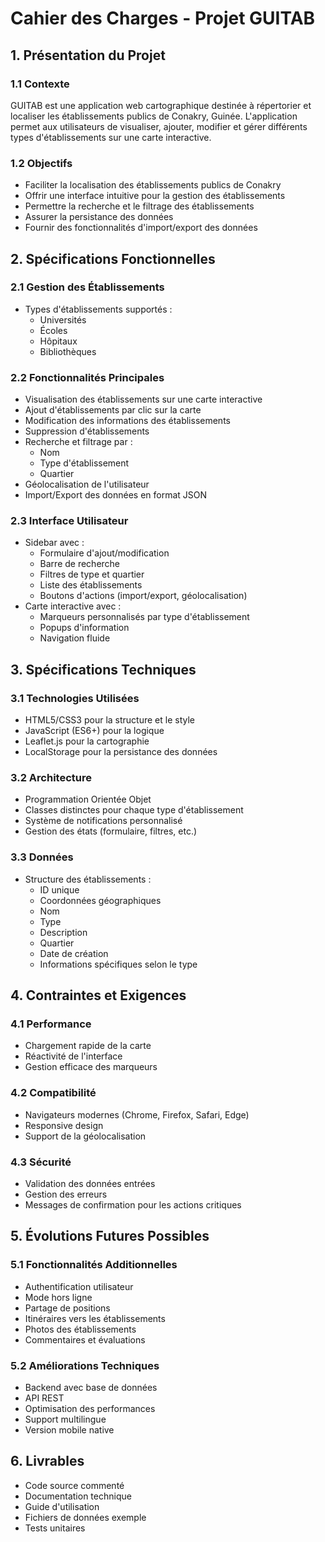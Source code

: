 # Cahier des Charges - Projet GUITAB

## 1. Présentation du Projet

### 1.1 Contexte
GUITAB est une application web cartographique destinée à répertorier et localiser les établissements publics de Conakry, Guinée. L'application permet aux utilisateurs de visualiser, ajouter, modifier et gérer différents types d'établissements sur une carte interactive.

### 1.2 Objectifs
- Faciliter la localisation des établissements publics de Conakry
- Offrir une interface intuitive pour la gestion des établissements
- Permettre la recherche et le filtrage des établissements
- Assurer la persistance des données
- Fournir des fonctionnalités d'import/export des données

## 2. Spécifications Fonctionnelles

### 2.1 Gestion des Établissements
- Types d'établissements supportés :
  * Universités
  * Écoles
  * Hôpitaux
  * Bibliothèques

### 2.2 Fonctionnalités Principales
- Visualisation des établissements sur une carte interactive
- Ajout d'établissements par clic sur la carte
- Modification des informations des établissements
- Suppression d'établissements
- Recherche et filtrage par :
  * Nom
  * Type d'établissement
  * Quartier
- Géolocalisation de l'utilisateur
- Import/Export des données en format JSON

### 2.3 Interface Utilisateur
- Sidebar avec :
  * Formulaire d'ajout/modification
  * Barre de recherche
  * Filtres de type et quartier
  * Liste des établissements
  * Boutons d'actions (import/export, géolocalisation)
- Carte interactive avec :
  * Marqueurs personnalisés par type d'établissement
  * Popups d'information
  * Navigation fluide

## 3. Spécifications Techniques

### 3.1 Technologies Utilisées
- HTML5/CSS3 pour la structure et le style
- JavaScript (ES6+) pour la logique
- Leaflet.js pour la cartographie
- LocalStorage pour la persistance des données

### 3.2 Architecture
- Programmation Orientée Objet
- Classes distinctes pour chaque type d'établissement
- Système de notifications personnalisé
- Gestion des états (formulaire, filtres, etc.)

### 3.3 Données
- Structure des établissements :
  * ID unique
  * Coordonnées géographiques
  * Nom
  * Type
  * Description
  * Quartier
  * Date de création
  * Informations spécifiques selon le type

## 4. Contraintes et Exigences

### 4.1 Performance
- Chargement rapide de la carte
- Réactivité de l'interface
- Gestion efficace des marqueurs

### 4.2 Compatibilité
- Navigateurs modernes (Chrome, Firefox, Safari, Edge)
- Responsive design
- Support de la géolocalisation

### 4.3 Sécurité
- Validation des données entrées
- Gestion des erreurs
- Messages de confirmation pour les actions critiques

## 5. Évolutions Futures Possibles

### 5.1 Fonctionnalités Additionnelles
- Authentification utilisateur
- Mode hors ligne
- Partage de positions
- Itinéraires vers les établissements
- Photos des établissements
- Commentaires et évaluations

### 5.2 Améliorations Techniques
- Backend avec base de données
- API REST
- Optimisation des performances
- Support multilingue
- Version mobile native

## 6. Livrables

- Code source commenté
- Documentation technique
- Guide d'utilisation
- Fichiers de données exemple
- Tests unitaires 